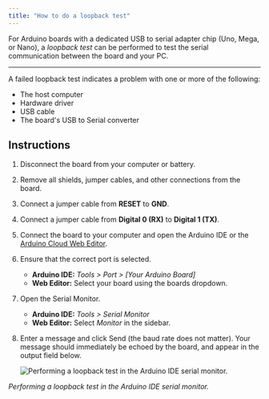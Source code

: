 ```yaml
---
title: "How to do a loopback test"
---
```



For Arduino boards with a dedicated USB to serial adapter chip (Uno, Mega, or Nano), a *loopback test* can be performed to test the serial communication between the board and your PC.

---

A failed loopback test indicates a problem with one or more of the following:

* The host computer
* Hardware driver
* USB cable
* The board's USB to Serial converter

## Instructions

1. Disconnect the board from your computer or battery.

2. Remove all shields, jumper cables, and other connections from the board.

3. Connect a jumper cable from **RESET** to **GND**.

4. Connect a jumper cable from **Digital 0 (RX)** to **Digital 1 (TX)**.

5. Connect the board to your computer and open the Arduino IDE or the [Arduino Cloud Web Editor](https://create.arduino.cc/editor).

6. Ensure that the correct port is selected.
   * **Arduino IDE:** *Tools > Port > [Your Arduino Board]*
   * **Web Editor:** Select your board using the boards dropdown.

7. Open the Serial Monitor.
   * **Arduino IDE:** *Tools > Serial Monitor*
   * **Web Editor:** Select *Monitor* in the sidebar.

8. Enter a message and click Send (the baud rate does not matter). Your message should immediately be echoed by the board, and appear in the output field below.

   ![Performing a loopback test in the Arduino IDE serial monitor.](img/serial_monitor_loopback_test.gif "Performing a loopback test in the Arduino IDE serial monitor")

  *Performing a loopback test in the Arduino IDE serial monitor.*
